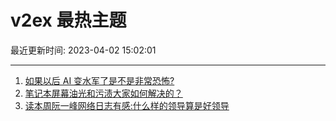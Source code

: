 # v2ex 最热主题

最近更新时间: 2023-04-02 15:02:01

--- 
1. [如果以后 AI 变水军了是不是非常恐怖?](https://www.v2ex.com/t/929113) 
2. [笔记本屏幕油光和污渍大家如何解决的？](https://www.v2ex.com/t/929117) 
3. [读本周阮一峰网络日志有感:什么样的领导算是好领导](https://www.v2ex.com/t/929128) 
